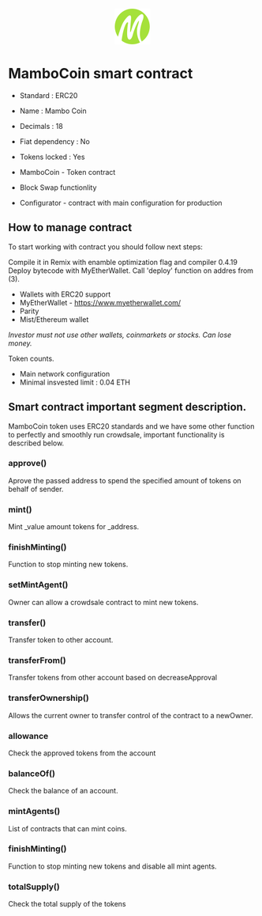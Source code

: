 <p align="center"><img src="logo.svg"></p>


# MamboCoin smart contract
* Standard : ERC20
* Name : Mambo Coin
* Decimals : 18
* Fiat dependency : No
* Tokens locked : Yes

* MamboCoin - Token contract
* Block Swap functionlity
* Configurator - contract with main configuration for production


## How to manage contract
To start working with contract you should follow next steps:

Compile it in Remix with enamble optimization flag and compiler 0.4.19
Deploy bytecode with MyEtherWallet.
Call 'deploy' function on addres from (3).


* Wallets with ERC20 support
* MyEtherWallet - https://www.myetherwallet.com/
* Parity
* Mist/Ethereum wallet

*Investor must not use other wallets, coinmarkets or stocks. Can lose money.*

Token counts.

* Main network configuration
* Minimal insvested limit : 0.04 ETH

## Smart contract important segment description.
MamboCoin token uses ERC20 standards and we have some other function to perfectly and smoothly run crowdsale, important functionality is described below.

### approve()
Aprove the passed address to spend the specified amount of tokens on behalf of sender.

### mint()
Mint _value amount tokens for _address.

### finishMinting()
Function to stop minting new tokens.

### setMintAgent()
Owner can allow a crowdsale contract to mint new tokens.

### transfer()
Transfer token to other account.

### transferFrom()
Transfer tokens from other account based on decreaseApproval

### transferOwnership()
Allows the current owner to transfer control of the contract to a newOwner.

### allowance
Check the approved tokens from the account

### balanceOf()
Check the balance of an account.

### mintAgents()
List of contracts that can mint coins.

### finishMinting()
Function to stop minting new tokens and disable all mint agents.

### totalSupply()
Check the total supply of the tokens